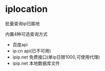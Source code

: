 # iplocation
批量查询ip归属地

内置4种可选查询方式

- 百度api
- ip.cn api(已不可用)
- ipip.net 免费接口(单ip日限1000,可使用代理)
- ipip.net 本地数据库文件